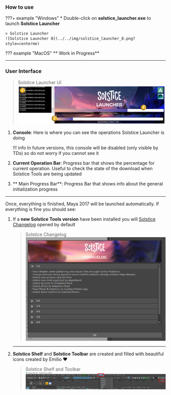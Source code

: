 ### **How to use**

???+ example "Windows"
    * Double-click on **solstice_launcher.exe** to launch **Solstice Launcher**
    
    > Solstice Launcher
    ![Solstice Launcher 0](../../img/solstice_launcher_0.png?style=centerme)


??? example "MacOS"
    ** Work in Progress**
    
***

### **User Interface**

> Solstice Launcher UI
![Solstice Launcher 1](../../img/solstice_launcher_1.png?style=centerme)

1. **Console**: Here is where you can see the operations Solstice Launcher is doing

    !!! info
        In future versions, this console will be disabled (only visible by TDs) so do not worry if you cannot see it

2. **Current Operation Bar**: Progress bar that shows the percentage for current operation. Useful to check the state
of the download when Solstice Tools are being updated

3. ** Main Progress Bar**: Progress Bar that shows info about the general initialization progress

***

Once, everything is finished, Maya 2017 will be launched automatically. If everything is fine you should see:

1. If a **new Solstice Tools version** have been installed you will <a href="https://tpoveda.github.io/solstice/solsticepipeline/solsticetools/solsticechangelog/" target="_blank" rel="noopener">Solstice Changelog</a> opened by default
    
    > Solstice Changelog
    ![Solstice Launcher 2](../../img/solstice_launcher_2.png?style=centerme)

    ***

2. **Solstice Shelf** and **Solstice Toolbar** are created and filled with beautiful icons created by Emilio :heart:

    > Solstice Shelf and Toolbar
    ![Solstice Launcher 3](../../img/solstice_launcher_3.png?style=centerme)